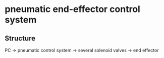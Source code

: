 # pneumatic end-effector control system
## Structure

PC -> pneumatic control system -> several solenoid valves -> end effector
